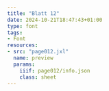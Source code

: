 ```yaml
---
title: "Blatt 12"
date: 2024-10-21T18:47:43+01:00
type: font
tags:
- Font
resources:
- src: "page012.jxl"
  name: preview
  params:
    iiif: page012/info.json
    class: sheet
---
```

